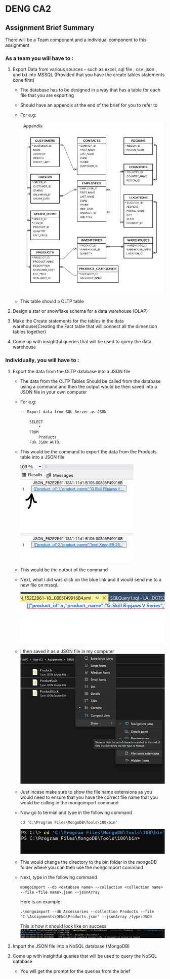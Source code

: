 # DENG CA2 

## Assignment Brief Summary

There will be a Team component and a individual component to this assignment
### As a team you will have to : 


1. Export Data from various sources - such as excel, sql file , csv ,json , and txt into MSSQL (Provided that you have the create tables statements done first)
    - The database has to be designed in a way that has a table for each file that you are exporting
    - Should have an appendix at the end of the brief for you to refer to 
    - For e.g:
    
        ![Alt text](image.png)
    - This table should a OLTP table
2. Design a star or snowflake schema for a data warehouse (OLAP)


3. Make the Create statements for the tables in the data warehouse(Creating the Fact table that will connect all the dimension tables together)


4. Come up with insightful queries that will be used to query the data warehouse

### Individually, you will have to :

1. Export the data from the OLTP database into a JSON file
    - The data from the OLTP Tables Should be called from the database using a command and then the output would be then saved into a JSON file in your own computer
    - For e.g:
        ```
        -- Export data from SQL Server as JSON

            SELECT 
                * 
            FROM 
                Products 
            FOR JSON AUTO;

        ```
    - This would be the command to export the data from the Products table into a JSON file
    
        ![Alt text](image-1.png)

    - This would be the output of the command


    - Next, what i did was click on the blue link and it would send me to a new file on mssql.


        ![Alt text](image-2.png)

    - I then saved it as a JSON file in my computer
        ![Alt text](image-3.png)
    - Just incase make sure to show the file name extensions as you would need to ensure that you have the correct file name that you would be calling in the mongoimport command
    - Now go to termial and type in the following command
        ```
        cd 'C:\Program Files\MongoDB\Tools\100\bin'
        ```
        ![Alt text](image-4.png)
    - This would change the directory to the bin folder in the mongoDB folder where you can then use the mongoimport command
    - Next, type in the following command
        ```
        mongoimport --db <database name> --collection <collection name> --file <file name>.json --jsonArray
        ```
        Here is an example:
        ```
        .\mongoimport --db Accessories --collection Products --file "C:\Assignments\DENG\Products.json" --jsonArray /type:JSON
        ```
        This is how it should look like on success
        ![Alt text](image-5.png)




2. Import the JSON file into a NoSQL database (MongoDB)


3. Come up with insightful queries that will be used to query the NoSQL database
   - You will get the prompt for the queries from the brief 
